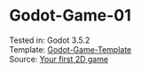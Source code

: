 # Godot-Game-01
Tested in: Godot 3.5.2<br>
Template: [Godot-Game-Template](https://github.com/MasDhany/Godot-Game-Template/tree/0f643ee216d2529025eaba8bc4565daab232e22f)<br>
Source: [Your first 2D game](https://docs.godotengine.org/en/3.5/getting_started/first_2d_game/)
